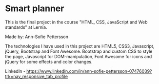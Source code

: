 # Smart planner


This is the final project in the course "HTML, CSS, JavaScript and Web standards" at Lernia.

Made by: Ann-Sofie Pettersson

The technologies I have used in this project are HTML5, CSS3, Javascript, jQuery, Bootstrap and Font Awesome.
Bootstrap and custom CSS to style the page, Javascript for DOM-manipulation, Font Awesome for icons and jQuery for some effects and color changes.


LinkedIn - https://www.linkedin.com/in/ann-sofie-pettersson-07476039?trk=nav_responsive_tab_profile